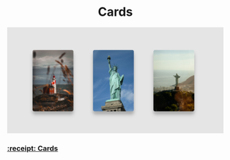 ﻿<h1 align="center">Cards</h1>
<img src="./assets/img/card-image.PNG">
<h3><a href="https://renansouza12.github.io/cards/" target="_blank">:receipt: Cards</a></h3>
